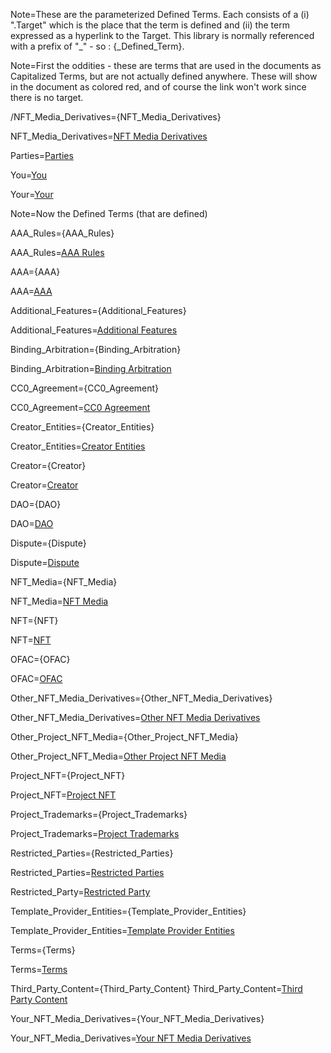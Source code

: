 Note=These are the parameterized Defined Terms. Each consists of a (i) ".Target" which is the place that the term is defined and (ii) the term expressed as a hyperlink to the Target. This library is normally referenced with a prefix of "_" - so : {_Defined_Term}. 

Note=First the oddities - these are terms that are used in the documents as Capitalized Terms, but are not actually defined anywhere. These will show in the document as colored red, and of course the link won't work since there is no target.

/NFT_Media_Derivatives={NFT_Media_Derivatives}

NFT_Media_Derivatives=<a href='#_NFT_Media_Derivatives' class='missing'>NFT Media Derivatives</a>

Parties=<a href='#_Party' class='missing'>Parties</a>

You=<a href='#_You' class='missing'>You</a>

Your=<a href='#_You' class='missing'>Your</a>

Note=Now the Defined Terms (that are defined)

AAA_Rules={AAA_Rules}

AAA_Rules=<a href='#_AAA_Rules' class='definedterm'>AAA Rules</a>

AAA={AAA}

AAA=<a href='#_AAA' class='definedterm'>AAA</a>

Additional_Features={Additional_Features}

Additional_Features=<a href='#_Additional_Features' class='definedterm'>Additional Features</a>

Binding_Arbitration={Binding_Arbitration}

Binding_Arbitration=<a href='#_Binding_Arbitration' class='definedterm'>Binding Arbitration</a>

CC0_Agreement={CC0_Agreement}

CC0_Agreement=<a href='#_CC0_Agreement' class='definedterm'>CC0 Agreement</a>

Creator_Entities={Creator_Entities}

Creator_Entities=<a href='#_Creator_Entities' class='definedterm'>Creator Entities</a>

Creator={Creator}

Creator=<a href='#_Creator' class='definedterm'>Creator</a>

DAO={DAO}

DAO=<a href='#_DAO' class='definedterm'>DAO</a>

Dispute={Dispute}

Dispute=<a href='#_Dispute' class='definedterm'>Dispute</a>

NFT_Media={NFT_Media}

NFT_Media=<a href='#_NFT_Media' class='definedterm'>NFT Media</a>

NFT={NFT}

NFT=<a href='#_NFT' class='definedterm'>NFT</a>


OFAC={OFAC}

OFAC=<a href='#_OFAC' class='definedterm'>OFAC</a>

Other_NFT_Media_Derivatives={Other_NFT_Media_Derivatives}

Other_NFT_Media_Derivatives=<a href='#_Other_NFT_Media_Derivatives' class='definedterm'>Other NFT Media Derivatives</a>

Other_Project_NFT_Media={Other_Project_NFT_Media}

Other_Project_NFT_Media=<a href='#_Other_Project_NFT_Media' class='definedterm'>Other Project NFT Media</a>

Project_NFT={Project_NFT}

Project_NFT=<a href='#_Project_NFT' class='definedterm'>Project NFT</a>

Project_Trademarks={Project_Trademarks}

Project_Trademarks=<a href='#_Project_Trademarks' class='definedterm'>Project Trademarks</a>

Restricted_Parties={Restricted_Parties}

Restricted_Parties=<a href='#_Restricted_Parties' class='definedterm'>Restricted Parties</a>

Restricted_Party=<a href='#_Restricted_Parties' class='definedterm'>Restricted Party</a>

Template_Provider_Entities={Template_Provider_Entities}

Template_Provider_Entities=<a href='#_Template_Provider_Entities' class='definedterm'>Template Provider Entities</a>

Terms={Terms}

Terms=<a href='#_Terms' class='definedterm'>Terms</a>

Third_Party_Content={Third_Party_Content}
Third_Party_Content=<a href='#_Third_Party_Content' class='definedterm'>Third Party Content</a>

Your_NFT_Media_Derivatives={Your_NFT_Media_Derivatives}

Your_NFT_Media_Derivatives=<a href='#_Your_NFT_Media_Derivatives' class='definedterm'>Your NFT Media Derivatives</a>
